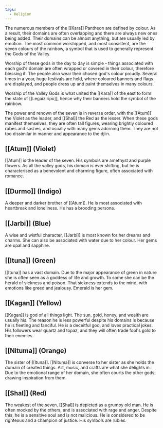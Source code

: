 ```yaml
---
tags:
  - Religion
---
```

The numerous members of the [[Kara]] Pantheon are defined by colour. As a result, their domains are often overlapping and there are always new ones being added. Their domains can be almost anything, but are usually led by emotion.
The most common worshipped, and most consistent, are the seven colours of the rainbow, a symbol that is used to generally represent the Gods of the Valley.

Worship of these gods in the day to day is simple - things associated with each god's domain are often wrapped or covered in their colour, therefore blessing it. The people also wear their chosen god's colour proudly.
Several times in a year, huge festivals are held, where coloured banners and flags are displayed, and people dress up and paint themselves in many colours.

Worship of the Valley Gods is what united the [[Kara]] of the east to form the state of [[Legaiziripo]], hence why their banners hold the symbol of the rainbow.

The power and renown of the seven is in reverse order, with the [[Atum]] the Violet as the leader, and [[Shal]] the Red as the lesser. When these gods manifest themselves, they are often tall figures, wearing brightly coloured robes and sashes, and usually with many gems adorning them. They are not too dissimilar in manner and appearance to the djiin.

## [[Atum]] (Violet)

[[Atum]] is the leader of the seven. His symbols are amethyst and purple flowers. As all the valley gods, his domain is ever shifting, but he is characterised as a benevolent and charming figure, often associated with romance.

## [[Durmo]] (Indigo)

A deeper and darker brother of [[Atum]]. He is most associated with heartbreak and loneliness. He has a brooding persona.

## [[Jarbi]] (Blue)

A wise and wistful character, [[Jarbi]] is most known for her dreams and charms. She can also be associated with water due to her colour. Her gems are opal and sapphire.

## [[Ituna]] (Green)

[[Ituna]] has a vast domain. Due to the major appearance of green in nature she is often seen as a goddess of life and growth. To some she can be the herald of sickness and poison. That sickness extends to the mind, with emotions like greed and jealousy. Emerald is her gem.

## [[Kagan]] (Yellow)

[[Kagan]] is god of all things light. The sun, gold, honey, and wealth are usually his. The reason he is less powerful despite his domains is because he is fleeting and fanciful. He is a deceitful god, and loves practical jokes. His followers wear quartz and topaz, and they will often trade fool's gold to their enemies.

## [[Nituma]] (Orange)

The sister of [[Ituna]]. [[Nituma]] is converse to her sister as she holds the domain of created things. Art, music, and crafts are what she delights in. Due to the emotional range of her domain, she often courts the other gods, drawing inspiration from them.

## [[Shal]] (Red)

The weakest of the seven, [[Shal]] is depicted as a grumpy old man. He is often mocked by the others, and is associated with rage and anger. Despite this, he is a sensitive soul and is not malicious. He is considered to be righteous and a champion of justice. His symbols are rubies.